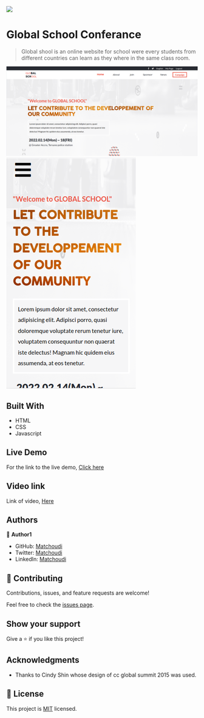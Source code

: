 ![](https://img.shields.io/badge/Microverse-blueviolet)

# Global School Conferance 

> Global shool is an online website for school were every students from different countries can learn as they where in the same class room.

![screenshot](images/Desktop_shot.png)
![screenshot](images/mobile_shot.png)


## Built With

- HTML
- CSS
- Javascript

## Live Demo

For the link to the live demo, [Click here](https://lionrouge1.github.io/capstone_M1/)

## Video link
Link of video, [Here](https://www.loom.com/share/a52a9d49d19c4daf87b9f66393f6e7af)
## Authors

👤 **Author1**

- GitHub: [Matchoudi](https://github.com/LionRouge1)
- Twitter: [Matchoudi](https://twitter.com/Matchoudi1)
- LinkedIn: [Matchoudi](https://www.linkedin.com/in/matchoudi/)


## 🤝 Contributing

Contributions, issues, and feature requests are welcome!

Feel free to check the [issues page](../../issues/).

## Show your support

Give a ⭐️ if you like this project!

## Acknowledgments

- Thanks to Cindy Shin whose design of cc global summit 2015 was used.

## 📝 License

This project is [MIT](./MIT.md) licensed.
